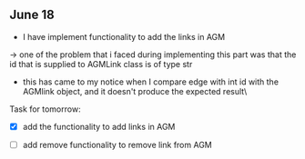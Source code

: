## June 18

* I have implement functionality to add the links in AGM

->  one of the problem that i faced during implementing this part was that the id that is supplied to 
AGMLink class is of type str
- this has came to my notice when I compare edge with int id with the AGMlink object, and it doesn't produce the expected result\


Task for tomorrow:
- [x] add the functionality to add links in AGM
- [ ] add remove functionality to remove link from AGM




